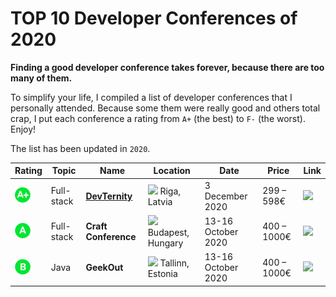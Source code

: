 # TOP 10 Developer Conferences of 2020

**Finding a good developer conference takes forever, because there are too many of them.** 

To simplify your life, I compiled a list of developer conferences that I personally attended. Because some them were really good and others total crap, I put each conference a rating from `A+` (the best) to `F-` (the worst). Enjoy!

The list has been updated in `2020`.

| Rating | Topic | Name        | Location        | Date            | Price      | Link |
| ------- | --- | ----------- | --------------- | --------------- | ---------- | ----- | 
| <img src="aplus.png" width="25px" />       |  Full-stack | **[DevTernity](https://devternity.com)** | <img src="https://cdnjs.cloudflare.com/ajax/libs/flag-icon-css/3.1.0/flags/1x1/lv.svg" width="13px"/> Riga, Latvia | 3 December 2020 | 299 – 598€ | <a href="https://devternity.com"><img src="https://img.icons8.com/metro/50/000000/external-link.png" width="13px"/></a> | 
| <img src="a.png" width="25px" />      |  Full-stack | **Craft Conference** | <img src="https://cdnjs.cloudflare.com/ajax/libs/flag-icon-css/3.1.0/flags/1x1/hu.svg" width="13px"/> Budapest, Hungary | 13-16 October 2020 | 400 – 1000€ | <a href="https://devternity.com"><img src="https://img.icons8.com/metro/50/000000/external-link.png" width="13px"/></a> |
| <img src="b.png" width="25px" />      | Java | **GeekOut** | <img src="https://cdnjs.cloudflare.com/ajax/libs/flag-icon-css/3.1.0/flags/1x1/ee.svg" width="13px"/> Tallinn, Estonia | 13-16 October 2020 | 400 – 1000€ | <a href="https://devternity.com"><img src="https://img.icons8.com/metro/50/000000/external-link.png" width="13px"/></a> |

